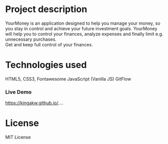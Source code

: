 # Project description

YourMoney is an application designed to help you manage your money, so you stay in control and achieve your future
investment goals. YourMoney will help you to control your finances, analyze expenses and finally limit e.g. unnecessary
purchases.  
Get and keep full control of your finances.

# Technologies used

HTML5, CSS3, Fontawesome 
JavaScript (Vanilla JS)
GitFlow

### Live Demo

https://kingakw.github.io/....

# License

MIT License


